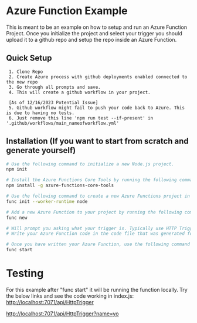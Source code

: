 # Azure Function Example

This is meant to be an example on how to setup and run an Azure Function Project. 
Once you initialize the project and select your trigger you should upload it to a github repo and setup the repo inside an Azure Function.

## Quick Setup
```
 1. Clone Repo
 2. Create Azure process with github deployments enabled connected to the new repo
 3. Go through all prompts and save.
 4. This will create a github workflow in your project.

 [As of 12/16/2023 Potential Issue]
 5. Github workflow might fail to push your code back to Azure. This is due to having no tests.
 6. Just remove this line 'npm run test --if-present' in '.github/workflows/main_nameofworkflow.yml'
```

## Installation (If you want to start from scratch and generate yourself)

```bash
# Use the following command to initialize a new Node.js project.
npm init

# Install the Azure Functions Core Tools by running the following command in the Terminal window.
npm install -g azure-functions-core-tools

# Use the following command to create a new Azure Functions project in your project folder
func init --worker-runtime node

# Add a new Azure Function to your project by running the following command in the Terminal window
func new

# Will prompt you asking what your trigger is. Typically use HTTP Trigger, and then follow the prompts to create the function.
# Write your Azure Function code in the code file that was generated for the function (Project Name/index.js

# Once you have written your Azure Function, use the following command to test it locally
func start
```

# Testing

For this example after "func start" it will be running the function locally.
Try the below links and see the code working in index.js:
[http://localhost:7071/api/HttpTrigger](http://localhost:7071/api/HttpTrigger)

[http://localhost:7071/api/HttpTrigger?name=yo](http://localhost:7071/api/HttpTrigger?name=yo)

